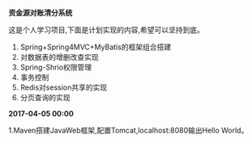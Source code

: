 **资金源对账清分系统**

这是个人学习项目,下面是计划实现的内容,希望可以坚持到底。
1. Spring+Spring4MVC+MyBatis的框架组合搭建
2. 对数据表的增删改查实现
3. Spring-Shrio权限管理
4. 事务控制
5. Redis对session共享的实现
6. 分页查询的实现




**2017-04-05 00:00**

1.Maven搭建JavaWeb框架,配置Tomcat,localhost:8080输出Hello World。

